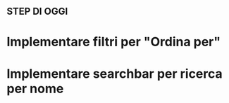 ## STEP DI OGGI

# Implementare filtri per "Ordina per"
# Implementare searchbar per ricerca per nome



